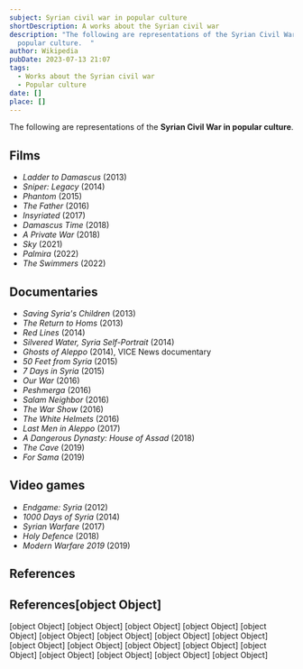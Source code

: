 ```yaml
---
subject: Syrian civil war in popular culture
shortDescription: A works about the Syrian civil war
description: "The following are representations of the Syrian Civil War in
  popular culture.  "
author: Wikipedia
pubDate: 2023-07-13 21:07
tags:
  - Works about the Syrian civil war
  - Popular culture
date: []
place: []
---
```


The following are representations of the **Syrian Civil War in popular culture**.

## Films
 * *Ladder to Damascus* (2013)
 * *Sniper: Legacy* (2014)
 * *Phantom* (2015)
 * *The Father* (2016)
 * *Insyriated* (2017)
 * *Damascus Time* (2018)
 * *A Private War* (2018)
 * *Sky* (2021)
 * *Palmira* (2022)
 * *The Swimmers* (2022)


## Documentaries
 * *Saving Syria's Children* (2013)
 * *The Return to Homs* (2013)
 * *Red Lines* (2014)
 * *Silvered Water, Syria Self-Portrait* (2014)
 * *Ghosts of Aleppo* (2014), VICE News documentary
 * *50 Feet from Syria* (2015)
 * *7 Days in Syria* (2015)
 * *Our War* (2016)
 * *Peshmerga* (2016)
 * *Salam Neighbor* (2016)
 * *The War Show* (2016)
 * *The White Helmets* (2016)
 * *Last Men in Aleppo* (2017)
 * *A Dangerous Dynasty: House of Assad* (2018)
 * *The Cave* (2019)
 * *For Sama* (2019)


## Video games
 * *Endgame: Syria* (2012)
 * *1000 Days of Syria* (2014)
 * *Syrian Warfare* (2017)
 * *Holy Defence* (2018)
 * *Modern Warfare 2019* (2019)


## References
## References[object Object]
[object Object]
[object Object]
[object Object]
[object Object]
[object Object]
[object Object]
[object Object]
[object Object]
[object Object]
[object Object]
[object Object]
[object Object]
[object Object]
[object Object]
[object Object]
[object Object]
[object Object]
[object Object]